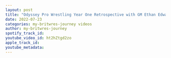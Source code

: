```yaml
---
layout: post
title: "Odyssey Pro Wrestling Year One Retrospective with GM Ethan Edwards and Simon Hill"
date: 2022-07-23
categories: my-britwres-journey videos
author: my-britwres-journey
spotify_track_id: 
youtube_video_id: ht2hZtgd2zo
apple_track_id: 
youtube_metadata: 
---
```

